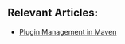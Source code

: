 ## Relevant Articles:

- [Plugin Management in Maven](https://www.surya.com/maven-plugin-management)
